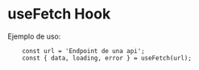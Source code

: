 # useFetch Hook

Ejemplo de uso:

```
    const url = 'Endpoint de una api';
    const { data, loading, error } = useFetch(url);

```
